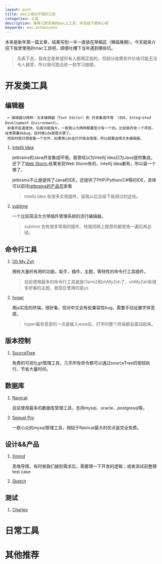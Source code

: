 ```yaml
---
layout: post
title: mac上用过不错的工具
categories: 工具
description: 推荐几款实用的mac上工具，并总结下使用心得
keywords: mac,extensions
---
```


本来是新年第一篇文章，结果写到一半一直放在草稿区（懒癌晚期）。今天就来介绍下我曾使用的mac工具吧，顺便吐槽下当年遇到哪些坑。

> 先表下态，我肯定是希望所有人都用正版的。但部分收费软件价格可能无法令人接受，所以我可能会给一些学习链接。

# 开发类工具

## 编辑器

     > 编辑器分两种：文本编辑器（Text Editor）和 开发集成环境 （IDE，Integrated Development Environment）。
     前者开启速度快，后者功能强大。一般我认为两种都要至少有一个的。比如我开发一个项目，经常需要debug，这时候ide就很方便了。
     而有时我只想查看一个文件，如果用ide去打开就会很慢，所以就要选择文本编辑器。

1. [Intellij Idea](https://www.jetbrains.com/idea/)
    
    jetbrains的Java开发集成环境。我曾经以为Intellij Idea只为Java提供集成，还下了[Web Storm](https://www.jetbrains.com/webstorm/),结果发现Web Storm有的，Intellij Idea都有，所以装一个够了。
    
    jetbrains不止是提供了Java的IDE，还提供了PHP/Python/C#等的IDE，具体可以前往[jetbrains的产品页](https://www.jetbrains.com/products.html)查看

    > Intellij Idea 有很多实用插件，容我以后总结下我用过的这些。   
       
2. [sublime](http://www.sublimetext.com/3)
 
    一个比较简洁大方带插件管理系统的流行编辑器。
    
    > sublime 也有很多常用的插件。待我将网上推荐的都使用一遍后再总结。
 
## 命令行工具

1. [Oh My Zsh](http://ohmyz.sh/)

    拥有大量的有用的功能，助手，插件，主题，等特性的命令行工具插件。
    
    > 目前使用最多的命令行工具就是iTerm2和ohMyZsh了，ohMyZsh有很多好看的主题，我现在使用的是ys

2. [hyper](https://hyper.is)

    用js实现的终端，很好看，但对中文会有些兼容性bug，需要手动设置字体宽度。
    
    > hyper最有意思的一点是输入wow后，打字时整个终端都会震动起来。

## 版本控制

1. [SourceTree](https://www.sourcetreeapp.com/)

    免费的可视化git管理工具，几乎所有命令都可以通过sourceTree的按钮执行，节省大量时间。

## 数据库

1. [Navicat](https://www.navicat.com.cn/)

    目前使用最多的数据库管理工具，支持mysql、oracle、postgresql等。

2. [Sequel Pro](http://www.sequelpro.com/)

    一款小众的mysql管理工具，相较于Navicat最大的优点是完全免费。

## 设计&&产品

1. [Xmind](http://www.xmindchina.net/)
    
    思维导图，有时候我们接到需求后，需要理一下开发的逻辑；或者测试前整理test case

2. [Sketch]()

## 测试

1. [Charles]()

# 日常工具



# 其他推荐
